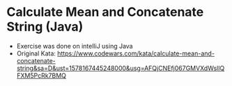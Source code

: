 # Calculate Mean and Concatenate String (Java)
- Exercise was done on intelliJ using Java
- Original Kata: https://www.codewars.com/kata/calculate-mean-and-concatenate-string&sa=D&ust=1578167445248000&usg=AFQjCNEfj067GMVXdWsllQFXM5PcRk7BMQ
